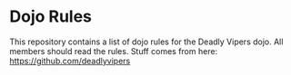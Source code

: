Dojo Rules
==========

This repository contains a list of dojo rules for the Deadly Vipers dojo.
All members should read the rules.
Stuff comes from here: https://github.com/deadlyvipers
